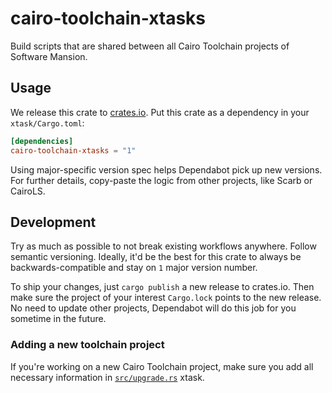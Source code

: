 # cairo-toolchain-xtasks

Build scripts that are shared between all Cairo Toolchain projects of Software Mansion.

## Usage

We release this crate to [crates.io](https://crates.io/crates/cairo-toolchain-xtasks).
Put this crate as a dependency in your `xtask/Cargo.toml`:

```toml
[dependencies]
cairo-toolchain-xtasks = "1"
```

Using major-specific version spec helps Dependabot pick up new versions.
For further details, copy-paste the logic from other projects, like Scarb or CairoLS.

## Development

Try as much as possible to not break existing workflows anywhere.
Follow semantic versioning.
Ideally, it'd be the best for this crate to always be backwards-compatible and stay on `1` major version number.

To ship your changes, just `cargo publish` a new release to crates.io.
Then make sure the project of your interest `Cargo.lock` points to the new release.
No need to update other projects, Dependabot will do this job for you sometime in the future.

### Adding a new toolchain project

If you're working on a new Cairo Toolchain project,
make sure you add all necessary information in [`src/upgrade.rs`](src/upgrade.rs) xtask.  
